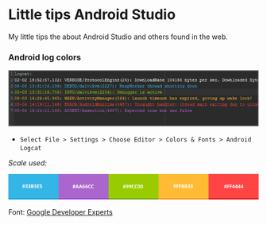 # Little tips Android Studio 

My little tips the about Android Studio and others found in the web.


### Android log colors


<img src="https://raw.githubusercontent.com/vilmarbfilho/Tips-Android-Studio/master/logcat.png" alt="logcat" />

- `Select File > Settings > Choose Editor > Colors & Fonts > Android Logcat`

*Scale used:*

<img src="https://raw.githubusercontent.com/vilmarbfilho/Tips-Android-Studio/master/scale_color.png" alt="scale" />


Font: [Google Developer Experts](https://medium.com/google-developer-experts/configuring-android-studio-4aa4f54f1153#.4r9397ayz)